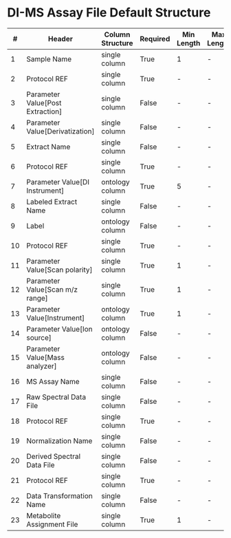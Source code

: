 # DI-MS Assay File Default Structure

| # |Header  | Column Structure  | Required | Min Length | Max Length | Description | Examples | Controlled Terms| Default Value  |
|---|--------|-------------------|----------|------------|------------|-------------|----------|-----------------|----------------|
| 1 | Sample Name | single column | True | 1 | - |  |  |  | |
| 2 | Protocol REF | single column | True | - | - |  |  |  | Extraction|
| 3 | Parameter Value[Post Extraction] | single column | False | - | - |  |  |  | |
| 4 | Parameter Value[Derivatization] | single column | False | - | - |  |  |  | |
| 5 | Extract Name | single column | False | - | - |  |  |  | |
| 6 | Protocol REF | single column | True | - | - |  |  |  | Direct infusion|
| 7 | Parameter Value[DI Instrument] | ontology column | True | 5 | - |  |  |  | |
| 8 | Labeled Extract Name | single column | False | - | - |  |  |  | |
| 9 | Label | ontology column | False | - | - |  |  |  | |
| 10 | Protocol REF | single column | True | - | - |  |  |  | Mass spectrometry|
| 11 | Parameter Value[Scan polarity] | single column | True | 1 | - |  |  | [Controlled Terms](../../../docs/prioritised-control-lists/assay-file-control-lists/di-ms.md#parameter-valuescan-polarity-column) | |
| 12 | Parameter Value[Scan m/z range] | single column | True | 1 | - |  |  |  | |
| 13 | Parameter Value[Instrument] | ontology column | True | 1 | - |  |  |  | |
| 14 | Parameter Value[Ion source] | ontology column | False | - | - |  |  |  | |
| 15 | Parameter Value[Mass analyzer] | ontology column | False | - | - |  |  | [Controlled Terms](../../../docs/prioritised-control-lists/assay-file-control-lists/di-ms.md#parameter-valuemass-analyzer-column) | |
| 16 | MS Assay Name | single column | False | - | - |  |  |  | |
| 17 | Raw Spectral Data File | single column | False | - | - |  |  |  | |
| 18 | Protocol REF | single column | True | - | - |  |  |  | Data transformation|
| 19 | Normalization Name | single column | False | - | - |  |  |  | |
| 20 | Derived Spectral Data File | single column | False | - | - |  |  |  | |
| 21 | Protocol REF | single column | True | - | - |  |  |  | Metabolite identification|
| 22 | Data Transformation Name | single column | False | - | - |  |  |  | |
| 23 | Metabolite Assignment File | single column | True | 1 | - |  |  |  | |
